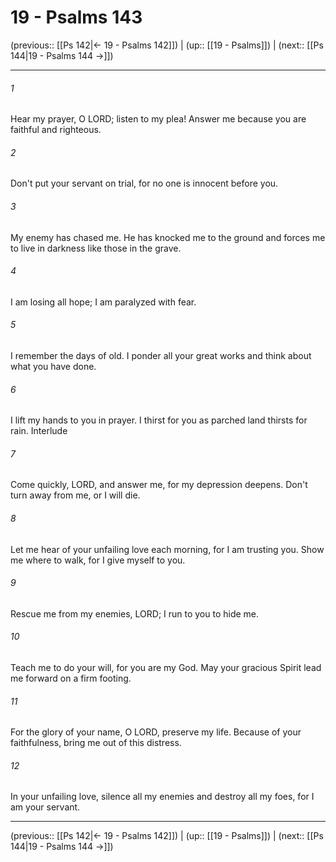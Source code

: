 # 19 - Psalms 143

(previous:: [[Ps 142|← 19 - Psalms 142]]) | (up:: [[19 - Psalms]]) | (next:: [[Ps 144|19 - Psalms 144 →]])

***


###### 1 
Hear my prayer, O LORD; listen to my plea! Answer me because you are faithful and righteous. 

###### 2 
Don't put your servant on trial, for no one is innocent before you. 

###### 3 
My enemy has chased me. He has knocked me to the ground and forces me to live in darkness like those in the grave. 

###### 4 
I am losing all hope; I am paralyzed with fear. 

###### 5 
I remember the days of old. I ponder all your great works and think about what you have done. 

###### 6 
I lift my hands to you in prayer. I thirst for you as parched land thirsts for rain. Interlude 

###### 7 
Come quickly, LORD, and answer me, for my depression deepens. Don't turn away from me, or I will die. 

###### 8 
Let me hear of your unfailing love each morning, for I am trusting you. Show me where to walk, for I give myself to you. 

###### 9 
Rescue me from my enemies, LORD; I run to you to hide me. 

###### 10 
Teach me to do your will, for you are my God. May your gracious Spirit lead me forward on a firm footing. 

###### 11 
For the glory of your name, O LORD, preserve my life. Because of your faithfulness, bring me out of this distress. 

###### 12 
In your unfailing love, silence all my enemies and destroy all my foes, for I am your servant.

***

(previous:: [[Ps 142|← 19 - Psalms 142]]) | (up:: [[19 - Psalms]]) | (next:: [[Ps 144|19 - Psalms 144 →]])
